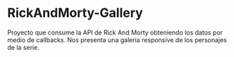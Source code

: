 # RickAndMorty-Gallery


Proyecto que consume la API de Rick And Morty obteniendo los datos por medio de callbacks. Nos presenta una galeria responsive de los personajes de la serie.
